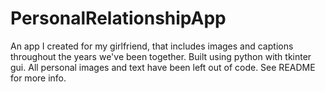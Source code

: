 # PersonalRelationshipApp
An app I created for my girlfriend, that includes images and captions throughout the years we've been together. Built using python with tkinter gui. All personal images and text have been left out of code. See README for more info.
